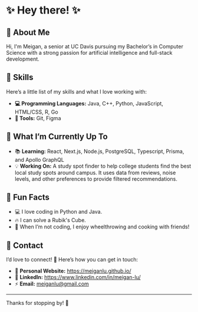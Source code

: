 # ✨ Hey there! ✨

## 🎀 About Me
Hi, I'm Meigan, a senior at UC Davis pursuing my Bachelor’s in Computer Science with a strong passion for artificial intelligence and full-stack development.

## 💫 Skills

Here’s a little list of my skills and what I love working with:

- **💻 Programming Languages:** Java, C++, Python, JavaScript, HTML/CSS, R, Go
- **🔧 Tools:** Git, Figma

## 🚀 What I’m Currently Up To

- 📚 **Learning:** React, Next.js, Node.js, PostgreSQL, Typescript, Prisma, and Apollo GraphQL
- 💡 **Working On:** A study spot finder to help college students find the best local study spots around campus. It uses data from reviews, noise levels, and other preferences to provide filtered recommendations.

## 🎨 Fun Facts
- 💻 I love coding in Python and Java.
- 🔥 I can solve a Rubik's Cube.
- 🎨 When I’m not coding, I enjoy wheelthrowing and cooking with friends!

## 💌 Contact

I’d love to connect! 💖 Here’s how you can get in touch:

- 🌱 **Personal Website:** https://meiganlu.github.io/
- 🧠 **LinkedIn:** https://www.linkedin.com/in/meigan-lu/
- ⚡ **Email:** meiganlu@gmail.com

---

Thanks for stopping by! 🌷
